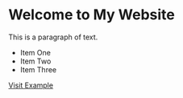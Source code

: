 <html lang="en">
<head>
    <meta charset="UTF-8">
    <meta name="viewport" content="width=device-width, initial-scale=1.0">
    <title>My First HTML Page</title>
</head>
<body>
    <h1>Welcome to My Website</h1>
    <p>This is a paragraph of text.</p>
    <ul>
        <li>Item One</li>
        <li>Item Two</li>
        <li>Item Three</li>
    </ul>
    <a href="https://www.example.com" target="_blank">Visit Example</a>
</body>
</html>
